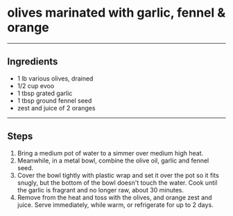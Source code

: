 # olives marinated with garlic, fennel & orange

---

## Ingredients

* 1 lb various olives, drained
* 1/2 cup evoo
* 1 tbsp grated garlic
* 1 tbsp ground fennel seed
* zest and juice of 2 oranges

---

## Steps

1.  Bring a medium pot of water to a simmer over medium high heat.
2.  Meanwhile, in a metal bowl, combine the olive oil, garlic and fennel seed.
3.  Cover the bowl tightly with plastic wrap and set it over the pot so it fits snugly, but the bottom of the bowl doesn't touch the water. Cook until the garlic is fragrant and no longer raw, about 30 minutes.
4.  Remove from the heat and toss with the olives, and orange zest and juice. Serve immediately, while warm, or refrigerate for up to 2 days.